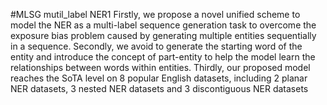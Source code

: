 #MLSG
mutil_label NER1
Firstly, we propose a novel unified scheme to model the NER as a multi-label sequence generation task to overcome the exposure bias problem
caused by generating multiple entities sequentially in a sequence.
Secondly, we avoid to generate the starting word of the entity and introduce the concept of part-entity to help the model learn the relationships
between words within entities.
Thirdly, our proposed model reaches the SoTA level on 8 popular English datasets, including 2 planar NER datasets, 3 nested NER datasets and 3 discontiguous NER datasets
